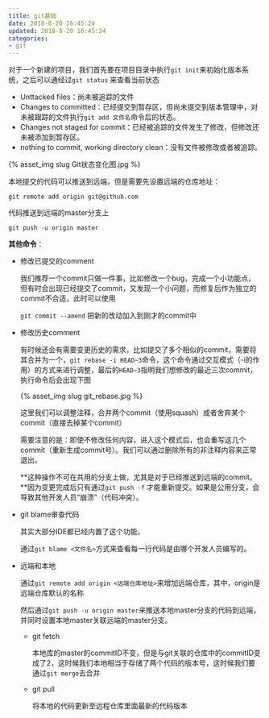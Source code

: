 ```yaml
---
title: git基础
date: 2018-8-20 16:45:24
updated: 2018-8-20 16:45:24
categories:
- git
---
```


对于一个新建的项目，我们首先要在项目目录中执行`git init`来初始化版本系统，之后可以通经过`git status` 来查看当前状态

- Unttacked files：尚未被追踪的文件
- Changes to committed：已经提交到暂存区，但尚未提交到版本管理中，对未被跟踪的文件执行`git add 文件名`命令后的状态。
- Changes not staged for commit：已经被追踪的文件发生了修改，但修改还未被添加到暂存区。
- nothing to commit, working directory clean：没有文件被修改或者被追踪。

{% asset_img slug Git状态变化图.jpg %}

本地提交的代码可以推送到远端，但是需要先设置远端的仓库地址：

`git remote add origin git@github.com`

代码推送到远端的master分支上

`git push -u origin master`

**其他命令**：

- 修改已提交的comment

  我们推荐一个commit只做一件事，比如修改一个bug，完成一个小功能点，但有时会出现已经提交了commit，又发现一个小问题，而修复后作为独立的commit不合适，此时可以使用

  `git commit --amend` 把新的改动加入到刚才的commit中

- 修改历史comment

   有时候还会有需要变更历史的需求，比如提交了多个相似的commit，需要将其合并为一个，`git rebase -i HEAD~3`命令，这个命令通过交互模式（-i的作用）的方式来进行调整，最后的`HEAD~3`指明我们想修改的最近三次commit，执行命令后会出现下图

    {% asset_img slug git_rebase.jpg %}

  这里我们可以调整注释，合并两个commit（使用squash）或者舍弃某个commit（直接去掉某个commit）

  需要注意的是：即使不修改任何内容，进入这个模式后，也会重写这几个commit（重新生成commit号）。我们可以通过删除所有的非注释内容来正常退出。

  ​		**这种操作不可在共用的分支上做，尤其是对于已经推送到远端的commit。**因为变更完成后只有通过`git push -f` 才能重新提交。如果是公用分支，会导致其他开发人员“崩溃”（代码冲突）。

- git blame审查代码

  其实大部分IDE都已经内置了这个功能。

  通过`git blame <文件名>`方式来查看每一行代码是由哪个开发人员编写的。

- 远端和本地

  通过`git remote add origin <远端仓库地址>`来增加远端仓库，其中，origin是远端仓库默认的名称

  然后通过`git push -u origin master`来推送本地master分支的代码到远端，并同时设置本地master关联远端的master分支。

  - git fetch 

    本地库的master的commitID不变，但是与git关联的仓库中的commitID变成了2，这时候我们本地相当于存储了两个代码的版本号，这时候我们要通过`git merge`去合并

  - git pull

     将本地的代码更新至远程仓库里面最新的代码版本

